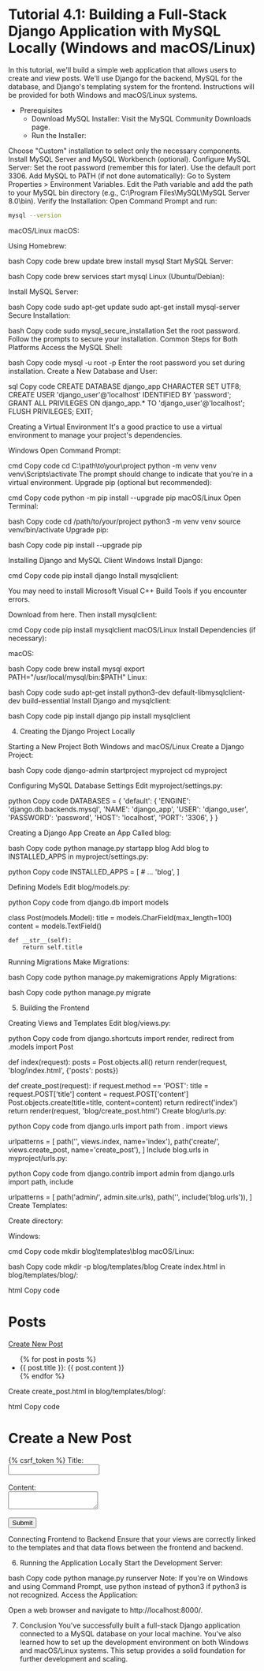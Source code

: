 # Tutorial 4.1: Building a Full-Stack Django Application with MySQL Locally (Windows and macOS/Linux)

In this tutorial, we'll build a simple web application that allows users to create and view posts. We'll use Django for the backend, MySQL for the database, and Django's templating system for the frontend. Instructions will be provided for both Windows and macOS/Linux systems.


- Prerequisites
  - Download MySQL Installer: Visit the MySQL Community Downloads page.
  - Run the Installer:

Choose "Custom" installation to select only the necessary components.
Install MySQL Server and MySQL Workbench (optional).
Configure MySQL Server:
Set the root password (remember this for later).
Use the default port 3306.
Add MySQL to PATH (if not done automatically):
Go to System Properties > Environment Variables.
Edit the Path variable and add the path to your MySQL bin directory (e.g., C:\Program Files\MySQL\MySQL Server 8.0\bin).
Verify the Installation:
Open Command Prompt and run:

```bash
mysql --version
```

macOS/Linux
macOS:

Using Homebrew:

bash
Copy code
brew update
brew install mysql
Start MySQL Server:

bash
Copy code
brew services start mysql
Linux (Ubuntu/Debian):

Install MySQL Server:

bash
Copy code
sudo apt-get update
sudo apt-get install mysql-server
Secure Installation:

bash
Copy code
sudo mysql_secure_installation
Set the root password.
Follow the prompts to secure your installation.
Common Steps for Both Platforms
Access the MySQL Shell:

bash
Copy code
mysql -u root -p
Enter the root password you set during installation.
Create a New Database and User:

sql
Copy code
CREATE DATABASE django_app CHARACTER SET UTF8;
CREATE USER 'django_user'@'localhost' IDENTIFIED BY 'password';
GRANT ALL PRIVILEGES ON django_app.* TO 'django_user'@'localhost';
FLUSH PRIVILEGES;
EXIT;
<a name="virtual-environment"></a>

Creating a Virtual Environment
It's a good practice to use a virtual environment to manage your project's dependencies.

Windows
Open Command Prompt:

cmd
Copy code
cd C:\path\to\your\project
python -m venv venv
venv\Scripts\activate
The prompt should change to indicate that you're in a virtual environment.
Upgrade pip (optional but recommended):

cmd
Copy code
python -m pip install --upgrade pip
macOS/Linux
Open Terminal:

bash
Copy code
cd /path/to/your/project
python3 -m venv venv
source venv/bin/activate
Upgrade pip:

bash
Copy code
pip install --upgrade pip
<a name="install-django"></a>

Installing Django and MySQL Client
Windows
Install Django:

cmd
Copy code
pip install django
Install mysqlclient:

You may need to install Microsoft Visual C++ Build Tools if you encounter errors.

Download from here.
Then install mysqlclient:

cmd
Copy code
pip install mysqlclient
macOS/Linux
Install Dependencies (if necessary):

macOS:

bash
Copy code
brew install mysql
export PATH="/usr/local/mysql/bin:$PATH"
Linux:

bash
Copy code
sudo apt-get install python3-dev default-libmysqlclient-dev build-essential
Install Django and mysqlclient:

bash
Copy code
pip install django
pip install mysqlclient
<a name="create-project"></a>

4. Creating the Django Project Locally
<a name="start-project"></a>

Starting a New Project
Both Windows and macOS/Linux
Create a Django Project:

bash
Copy code
django-admin startproject myproject
cd myproject
<a name="configure-database"></a>

Configuring MySQL Database Settings
Edit myproject/settings.py:

python
Copy code
DATABASES = {
    'default': {
        'ENGINE': 'django.db.backends.mysql',
        'NAME': 'django_app',
        'USER': 'django_user',
        'PASSWORD': 'password',
        'HOST': 'localhost',
        'PORT': '3306',
    }
}
<a name="create-app"></a>

Creating a Django App
Create an App Called blog:

bash
Copy code
python manage.py startapp blog
Add blog to INSTALLED_APPS in myproject/settings.py:

python
Copy code
INSTALLED_APPS = [
    # ...
    'blog',
]
<a name="define-models"></a>

Defining Models
Edit blog/models.py:

python
Copy code
from django.db import models

class Post(models.Model):
    title = models.CharField(max_length=100)
    content = models.TextField()

    def __str__(self):
        return self.title
<a name="run-migrations"></a>

Running Migrations
Make Migrations:

bash
Copy code
python manage.py makemigrations
Apply Migrations:

bash
Copy code
python manage.py migrate
<a name="frontend"></a>

5. Building the Frontend
<a name="views-templates"></a>

Creating Views and Templates
Edit blog/views.py:

python
Copy code
from django.shortcuts import render, redirect
from .models import Post

def index(request):
    posts = Post.objects.all()
    return render(request, 'blog/index.html', {'posts': posts})

def create_post(request):
    if request.method == 'POST':
        title = request.POST['title']
        content = request.POST['content']
        Post.objects.create(title=title, content=content)
        return redirect('index')
    return render(request, 'blog/create_post.html')
Create blog/urls.py:

python
Copy code
from django.urls import path
from . import views

urlpatterns = [
    path('', views.index, name='index'),
    path('create/', views.create_post, name='create_post'),
]
Include blog.urls in myproject/urls.py:

python
Copy code
from django.contrib import admin
from django.urls import path, include

urlpatterns = [
    path('admin/', admin.site.urls),
    path('', include('blog.urls')),
]
Create Templates:

Create directory:

Windows:

cmd
Copy code
mkdir blog\templates\blog
macOS/Linux:

bash
Copy code
mkdir -p blog/templates/blog
Create index.html in blog/templates/blog/:

html
Copy code
<!DOCTYPE html>
<html>
<head>
    <title>Posts</title>
</head>
<body>
    <h1>Posts</h1>
    <a href="{% url 'create_post' %}">Create New Post</a>
    <ul>
        {% for post in posts %}
        <li>{{ post.title }}: {{ post.content }}</li>
        {% endfor %}
    </ul>
</body>
</html>
Create create_post.html in blog/templates/blog/:

html
Copy code
<!DOCTYPE html>
<html>
<head>
    <title>Create Post</title>
</head>
<body>
    <h1>Create a New Post</h1>
    <form method="post">
        {% csrf_token %}
        <label for="title">Title:</label><br>
        <input type="text" id="title" name="title"><br><br>
        <label for="content">Content:</label><br>
        <textarea id="content" name="content"></textarea><br><br>
        <input type="submit" value="Submit">
    </form>
</body>
</html>
<a name="connect-frontend-backend"></a>

Connecting Frontend to Backend
Ensure that your views are correctly linked to the templates and that data flows between the frontend and backend.

<a name="run-local"></a>

6. Running the Application Locally
Start the Development Server:

bash
Copy code
python manage.py runserver
Note: If you're on Windows and using Command Prompt, use python instead of python3 if python3 is not recognized.
Access the Application:

Open a web browser and navigate to http://localhost:8000/.
<a name="conclusion"></a>

7. Conclusion
You've successfully built a full-stack Django application connected to a MySQL database on your local machine. You've also learned how to set up the development environment on both Windows and macOS/Linux systems. This setup provides a solid foundation for further development and scaling.
